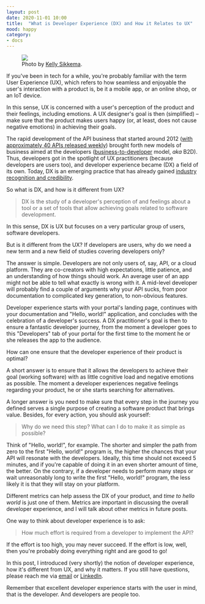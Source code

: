 ```yaml
---
layout: post
date: 2020-11-01 10:00
title:  "What is Developer Experience (DX) and How it Relates to UX"
mood: happy
category: 
- docs
---
```


<figure class="aligncenter">
	<img src="https://images.unsplash.com/photo-1581291518857-4e27b48ff24e?ixlib=rb-1.2.1&ixid=eyJhcHBfaWQiOjEyMDd9&auto=format&fit=crop&w=1050&q=80" />
	<figcaption>Photo by <a href="https://unsplash.com/@kellysikkema?utm_source=unsplash&utm_medium=referral&utm_content=creditCopyText" target="_blank">Kelly Sikkema</a>.</figcaption>
</figure>

If you've been in tech for a while, you're probably familiar with the term User Experience (UX), which refers to how seamless and enjoyable the user's interaction with a product is, be it a mobile app, or an online shop, or an IoT device. 

In this sense, UX is concerned with a user's perception of the product and their feelings, including emotions. A UX designer's goal is then (simplified) – make sure that the product makes users happy (or, at least, does not cause negative emotions) in achieving their goals.

The rapid development of the API business that started around 2012 ([with approximately 40 APIs released weekly](https://nordicapis.com/tracking-the-growth-of-the-api-economy/)) brought forth new models of business aimed at the developers ([business-to-developer](https://devada.com/what-is-b2d-marketing-and-why-dev-marketers-should-explore-it/) model, _aka_ B2D).  Thus, developers got in the spotlight of UX practitioners (because developers are users too), and developer experience became (DX) a field of its own. Today, DX is an emerging practice that has already gained [industry recognition and credibility](https://nordicapis.com/why-your-api-needs-a-dedicated-developer-experience-team/). 

So what is DX, and how is it different from UX? 

> DX is the study of a developer's perception of and feelings about a tool or a set of tools that allow achieving goals related to software development. 

In this sense, DX is UX but focuses on a very particular group of users, software developers. 

But is it different from the UX? If developers are users, why do we need a new term and a new field of studies covering developers only? 

The answer is simple. Developers are not only users of, say, API, or a cloud platform. They are co-creators with high expectations, little patience, and an understanding of how things should work. An average user of an app might not be able to tell what exactly is wrong with it. A mid-level developer will probably find a couple of arguments why your API sucks,  from poor documentation to complicated key generation, to non-obvious features. 

Developer experience starts with your portal's landing page, continues with your documentation and "Hello, world!" application, and concludes with the celebration of a developer's success. A DX practitioner's goal is then to ensure a fantastic developer journey, from the moment a developer goes to this "Developers" tab of your portal for the first time to the moment he or she releases the app to the audience.

How can one ensure that the developer experience of their product is optimal? 

A short answer is to ensure that it allows the developers to achieve their goal (working software) with as little cognitive load and negative emotions as possible. The moment a developer experiences negative feelings regarding your product, he or she starts searching for alternatives. 

A longer answer is you need to make sure that every step in the journey you defined serves a single purpose of creating a software product that brings value. Besides, for every action, you should ask yourself:

> Why do we need this step? What can I do to make it as simple as possible?

Think of "Hello, world!", for example. The shorter and simpler the path from zero to the first "Hello, world!" program is, the higher the chances that your API will resonate with the developers. Ideally, this time should not exceed 5 minutes, and if you're capable of doing it in an even shorter amount of time, the better. On the contrary, if a developer needs to perform many steps or wait unreasonably long to write the first "Hello, world!" program, the less likely it is that they will stay on your platform.

Different metrics can help assess the DX of your product, and _time to hello world_ is just one of them. Metrics are important in discussing the overall developer experience, and I will talk about other metrics in future posts.

One way to think about developer experience is to ask:

> How much effort is required from a developer to implement the API?

If the effort is too high, you may never succeed. If the effort is low, well, then you're probably doing everything right and are good to go! 

In this post, I introduced (very shortly) the notion of developer experience, how it's different from UX, and why it matters. If you still have questions, please reach me via [email](evgenykim1985@gmail.com) or [LinkedIn](https://www.linkedin.com/in/kimmikadze/).

Remember that excellent developer experience starts with the user in mind, that is the developer. And developers are people too.


